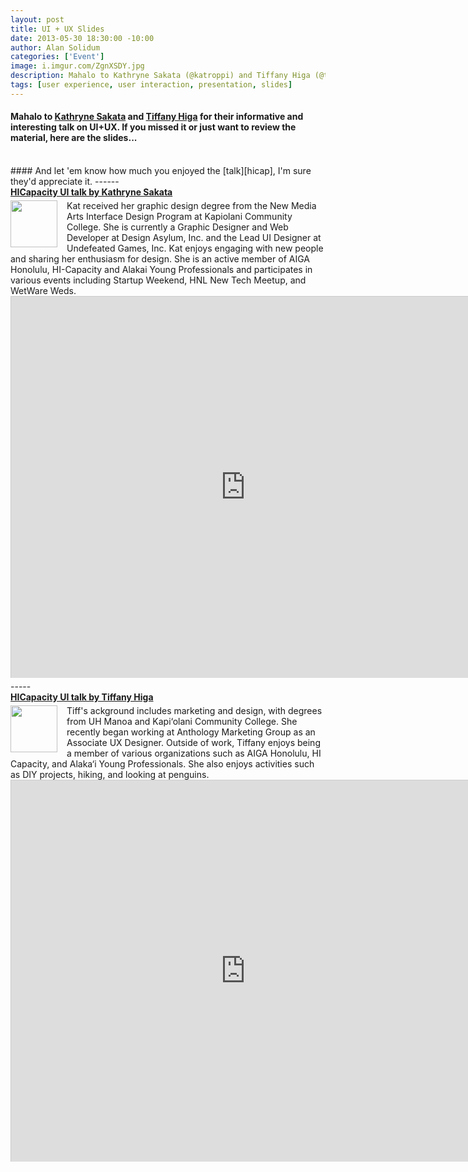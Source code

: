 ```yaml
--- 
layout: post
title: UI + UX Slides
date: 2013-05-30 18:30:00 -10:00
author: Alan Solidum
categories: ['Event']
image: i.imgur.com/ZgnXSDY.jpg
description: Mahalo to Kathryne Sakata (@katroppi) and Tiffany Higa (@thinktifferent) for their informative and interestin talk on UI+UX.  If you missed it or just want to review the material, here are the slides. #hicapuiux
tags: [user experience, user interaction, presentation, slides]
---
```

#### Mahalo to [Kathryne Sakata][kat] and [Tiffany Higa][tiff] for their informative and interesting talk on UI+UX.  If you missed it or just want to review the material, here are the slides...
<br>
#### And let 'em know how much you enjoyed the [talk][hicap], I'm sure they'd appreciate it.
------
<div style="margin-bottom:5px"> <strong> <a href="http://www.slideshare.net/hicapacity/ui-talk" title="HICapacity UI talk by Kathryne Sakata" target="_blank">HICapacity UI talk by Kathryne Sakata</a> </strong></div>
<div style="float: left; margin-right: 15px">
<a href="http://imgur.com/ezYK0Sg"><img src="http://i.imgur.com/ezYK0Sg.jpg" width="75" alt="" title="Hosted by imgur.com" /></a>
</div>
Kat received her graphic design degree from the New Media Arts Interface Design Program at Kapiolani Community College. She is currently a Graphic Designer and Web Developer at Design Asylum, Inc. and the Lead UI Designer at Undefeated Games, Inc. Kat enjoys engaging with new people and sharing her enthusiasm for design. She is an active member of AIGA Honolulu, HI-Capacity and Alakai Young Professionals and participates in various events including Startup Weekend, HNL New Tech Meetup, and WetWare Weds.
<br>
<iframe src="http://www.slideshare.net/slideshow/embed_code/22225771" width="750" height="610" frameborder="0" marginwidth="0" marginheight="0" scrolling="no" style="border:1px solid #CCC;border-width:1px 1px 0;margin-bottom:5px" allowfullscreen webkitallowfullscreen mozallowfullscreen> </iframe>
-----
<div style="margin-bottom:5px"> <strong><a href="http://www.slideshare.net/hicapacity/hicapacity-ui-talk-by-tiffany-higa" title="HICapacity UI talk by Tiffany Higa" target="_blank">HICapacity UI talk by Tiffany Higa</a> </strong></div>
<div style="float: left; margin-right: 15px">
<a href="http://imgur.com/Vgi2c5w"><img src="http://i.imgur.com/Vgi2c5w.jpg" width="75" alt="" title="Hosted by imgur.com" /></a>
</div>
Tiff's ackground includes marketing and design, with degrees from UH Manoa and Kapi‘olani Community College. She recently began working at Anthology Marketing Group as an Associate UX Designer. Outside of work, Tiffany enjoys being a member of various organizations such as AIGA Honolulu, HI Capacity, and Alaka‘i Young Professionals. She also enjoys activities such as DIY projects, hiking, and looking at penguins.
<br>
<iframe src="http://www.slideshare.net/slideshow/embed_code/22226750" width="750" height="610" frameborder="0" marginwidth="0" marginheight="0" scrolling="no" style="border:1px solid #CCC;border-width:1px 1px 0;margin-bottom:5px" allowfullscreen webkitallowfullscreen mozallowfullscreen></iframe>

[kat]: http://twitter.com/katroppi
[tiff]: http://twitter.com/thinktifferent
[hicap]: https://twitter.com/search/realtime?q=%23hicapuiux
